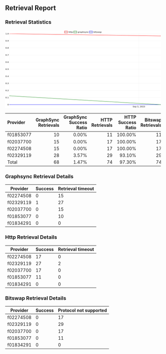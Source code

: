 ## Retrieval Report
### Retrieval Statistics
<img src="https://raw.githubusercontent.com/data-preservation-programs/filplus-checker-assets/main/filecoin-project/filecoin-plus-large-datasets/issues/2151/1694144594224.png"/>

| Provider  | GraphSync Retrievals | GraphSync Success Ratio | HTTP Retrievals | HTTP Success Ratio | Bitswap Retrievals | Bitswap Success Ratio |
| :-------- | -------------------: | ----------------------: | --------------: | -----------------: | -----------------: | --------------------: |
| f01853077 |                   10 |                   0.00% |              11 |            100.00% |                 11 |                 0.00% |
| f02037700 |                   15 |                   0.00% |              17 |            100.00% |                 17 |                 0.00% |
| f02274508 |                   15 |                   0.00% |              17 |            100.00% |                 17 |                 0.00% |
| f02329119 |                   28 |                   3.57% |              29 |             93.10% |                 29 |                 0.00% |
| Total     |                   68 |                   1.47% |              74 |             97.30% |                 74 |                 0.00% |

### Graphsync Retrieval Details
| Provider  | Success | Retrieval timeout |
| --------- | ------- | ----------------- |
| f02274508 | 0       | 15                |
| f02329119 | 1       | 27                |
| f02037700 | 0       | 15                |
| f01853077 | 0       | 10                |
| f01834291 | 0       | 0                 |

### Http Retrieval Details
| Provider  | Success | Retrieval timeout |
| --------- | ------- | ----------------- |
| f02274508 | 17      | 0                 |
| f02329119 | 27      | 2                 |
| f02037700 | 17      | 0                 |
| f01853077 | 11      | 0                 |
| f01834291 | 0       | 0                 |

### Bitswap Retrieval Details
| Provider  | Success | Protocol not supported |
| --------- | ------- | ---------------------- |
| f02274508 | 0       | 17                     |
| f02329119 | 0       | 29                     |
| f02037700 | 0       | 17                     |
| f01853077 | 0       | 11                     |
| f01834291 | 0       | 0                      |
